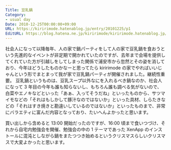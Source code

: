 ```yaml
---
Title: 豆乳鍋
Category:
- usual day
Date: 2010-12-25T00:00:00+09:00
URL: https://kiririmode.hatenablog.jp/entry/20101225/p1
EditURL: https://blog.hatena.ne.jp/kiririmode/kiririmode.hatenablog.jp/atom/entry/8454420450078211283
---
```


社会人になって以降毎年、人の家で鍋パーティをして人の家で豆乳鍋を食おうという先進的なイベントが非定期で開かれていたのですが、去年まで会場を提供してくれていた方が引越しをしてしまった関係で浦安市から忽然とその姿を消しており、今年はどうしたものかなーと思ってたら kiririmode の家でやればいいじゃんという形でまとまって我が家で豆乳鍋パーティが開催されました。継続性重要。
豆乳鍋というものは、豆乳スープ以外なにを入れるべき鍋なのか、社会人になって 3 年目の今年も誰も知らないし、もちろん誰も調べる気がないので、白菜やエノキなどといった「あぁ、入ってそうだね」といったものから、サツマイモなどの「それはもしかして豚汁なのではないか」といった具材、しらたきなどの「それはすき焼きと勘違いしているのではないか」といったものまで、非常にバラエティに富んだ内容となっており、たいへんよかったと思います。

買い出しから含めると 13:00 開始だったのですが、16:00 頃まで食いつづけ、それから自宅内勉強会を開催、勉強会の中の 1 テーマであった XenApp のインストールに混沌としながら鍋をまたつつき始めるというクリスマスらしいクリスマスで大変よかったと思います。
